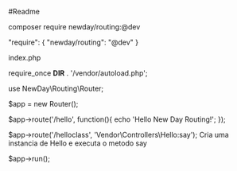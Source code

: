 #Readme

composer require newday/routing:@dev

"require": {
    "newday/routing": "@dev"
}

index.php

require_once __DIR__ . '/vendor/autoload.php';

use NewDay\Routing\Router;

$app = new Router();

$app->route('/hello', function(){
    echo 'Hello New Day Routing!';
});

$app->route('/helloclass', 'Vendor\Controllers\Hello:say');
Cria uma instancia de Hello e executa o metodo say

$app->run();
